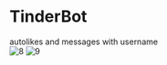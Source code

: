 # TinderBot
autolikes and messages with username <br>
![8](https://user-images.githubusercontent.com/54048747/222363718-4007f6fb-fab4-44f2-b8db-5649109eb512.JPG)
![9](https://user-images.githubusercontent.com/54048747/222364343-7223ee61-f065-4cc4-a70d-7d0a57f718c9.JPG)
